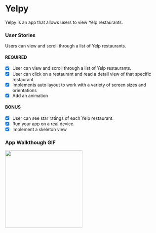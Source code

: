 # Yelpy
Yelpy is an app that allows users to view Yelp restaurants.

### User Stories
Users can view and scroll through a list of Yelp restaurants.

#### REQUIRED
- [X] User can view and scroll through a list of Yelp restaurants.
- [X] User can click on a restaurant and read a detail view of that specific restaurant
- [X] Implements auto layout to work with a variety of screen sizes and orientations
- [X] Add an animation

#### BONUS
- [X] User can see star ratings of each Yelp restaurant.
- [X] Run your app on a real device.
- [X] Implement a skeleton view

### App Walkthough GIF
<img src="http://g.recordit.co/F1VMOGZ7FB.gif" width=250><br>
